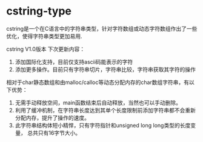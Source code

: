 # cstring-type
cstring是一个在C语言中的字符串类型，针对字符数组或动态字符数组作出了一些优化，使得字符串类型更加易用.

cstring V1.0版本
下次更新内容：
1. 添加国际化支持，目前仅支持ascii码能表示的字符
2. 添加更多操作。目前只有字符串切片，字符串比较，字符串获取其字符的操作

相对于char静态数组和由malloc/calloc等动态分配内存的char数组字符串，有以下优势：
1. 无需手动释放空间，main函数结束后自动释放，当然也可以手动删除。
2. 利用了缓冲机制，在字符串长度达到其单个长度限制前添加字符串都不会重新分配内存，提升了操作的速度。
3. 此字符串结构体短小精悍，只有字符指针和unsigned long long类型的长度变量， 总共只有16字节大小。
